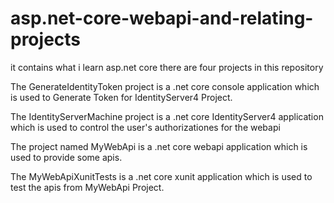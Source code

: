 # asp.net-core-webapi-and-relating-projects
it contains what i learn asp.net core
there are four projects in this repository

The GenerateIdentityToken project is a .net core console application which is used to Generate Token for IdentityServer4 Project.

The IdentityServerMachine project is a .net core IdentityServer4 application which is used to control the user's authorizationes for the webapi

The project named MyWebApi is a .net core webapi application which is used to provide some apis.

The MyWebApiXunitTests is a .net core xunit application which is used to test the apis from MyWebApi Project.

